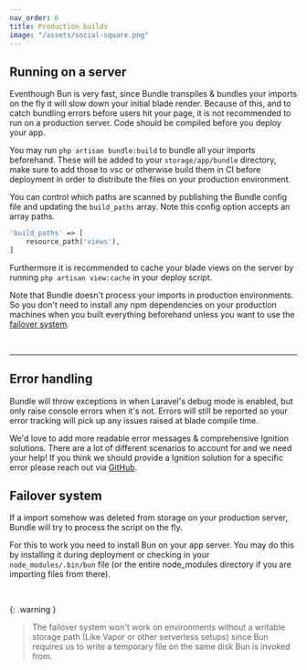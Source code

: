 ```yaml
---
nav_order: 6
title: Production builds
image: "/assets/social-square.png"
---
```


## Running on a server

Eventhough Bun is very fast, since Bundle transpiles & bundles your imports on the fly it will slow down your initial blade render. Because of this, and to catch bundling errors before users hit your page, it is not recommended to run on a production server. Code should be compiled before you deploy your app.

You may run `php artisan bundle:build` to bundle all your imports beforehand. These will be added to your `storage/app/bundle` directory, make sure to add those to vsc or otherwise build them in CI before deployment in order to distribute the files on your production environment.

You can control which paths are scanned by publishing the Bundle config file and updating the `build_paths` array. Note this config option accepts an array paths.

```php
'build_paths' => [
    resource_path('views'),
]
```

Furthermore it is recommended to cache your blade views on the server by running `php artisan view:cache` in your deploy script.

Note that Bundle doesn't process your imports in production environments. So you don't need to install any npm dependencies on your production machines when you built everything beforehand unless you want to use the [failover system](https://laravel-bundle.dev/production-builds.html#failover-system).

<br />

---

## Error handling

Bundle will throw exceptions in when Laravel's debug mode is enabled, but only raise console errors when it's not.
Errors will still be reported so your error tracking will pick up any issues raised at blade compile time.

We'd love to add more readable error messages & comprehensive Ignition solutions. There are a lot of different scenarios to account for and we need your help! If you think we should provide a Ignition solution for a specific error please reach out via [GitHub](https://github.com/gwleuverink/bundle).

## Failover system

If a import somehow was deleted from storage on your production server, Bundle will try to process the script on the fly.

For this to work you need to install Bun on your app server. You may do this by installing it during deployment or checking in your `node_modules/.bin/bun` file (or the entire node_modules directory if you are importing files from there).

<br>

{: .warning }

> The failover system won't work on environments without a writable storage path (Like Vapor or other serverless setups) since Bun requires us to write a temporary file on the same disk Bun is invoked from.
